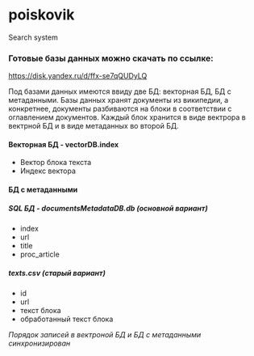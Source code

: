 # poiskovik
Search system

### Готовые базы данных можно скачать по ссылке: 
https://disk.yandex.ru/d/ffx-se7qQUDyLQ

Под базами данных имеются ввиду две БД: векторная БД, БД с метаданными.
Базы данных хранят документы из википедии, а конкретнее, документы разбиваются на блоки в соответствии с оглавлением документов.
Каждый блок хранится в виде вектрора в вектрной БД и в виде метаданных во второй БД.


#### Векторная БД - vectorDB.index
- Вектор блока текста
- Индекс вектора

#### БД с метаданными 

##### SQL БД - documentsMetadataDB.db (основной вариант)
- index
- url
- title
- proc_article

##### texts.csv (старый вариант)
- id
- url
- текст блока
- обработанный текст блока

*Порядок записей в вектроной БД и БД с метаданными синхронизирован*